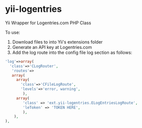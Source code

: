 yii-logentries
==============

Yii Wrapper for Logentries.com PHP Class

To use:

1. Download files to into Yii's extensions folder
2. Generate an API key at Logentries.com
3. Add the log route into the config file log section as follows:

```php
'log'=>array(
  'class'=>'CLogRouter',
   'routes'=>
   array(
     array(
       'class'=>'CFileLogRoute',
       'levels'=>'error, warning',
        ),
     array(
        'class' => 'ext.yii-logentries.ELogEntriesLogRoute',
        'leToken' => 'TOKEN HERE',
        ),			
    ),
),
```

